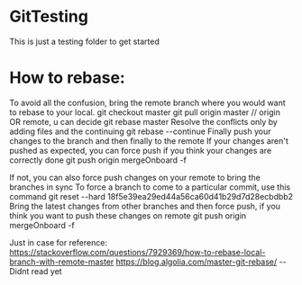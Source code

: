 GitTesting
==========

This is just a testing folder to get started

How to rebase:
==========

To avoid all the confusion, bring the remote branch where you would want to rebase to your local.
git checkout master
git pull origin master // origin OR remote, u can decide
git rebase master
Resolve the conflicts only by adding files and the continuing
git rebase --continue
Finally push your changes to the branch and then finally to the remote
If your changes aren't pushed as expected, you can force push if you think your changes are correctly done
git push origin mergeOnboard -f


If not, you can also force push changes on your remote to bring the branches in sync
To force a branch to come to a particular commit, use this command
git reset --hard 18f5e39ea29ed44a56ca60d41b29d7d28ecbdbb2
Bring the latest changes from other branches and then force push, if you think you want to push these changes on remote
git push origin mergeOnboard -f


Just in case for reference:
https://stackoverflow.com/questions/7929369/how-to-rebase-local-branch-with-remote-master
https://blog.algolia.com/master-git-rebase/ -- Didnt read yet
